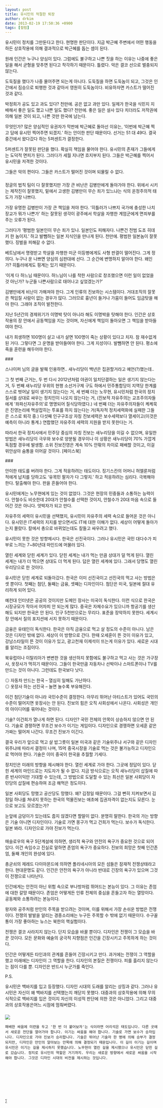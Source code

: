 ```yaml
---
layout: post
title: 유시민의 적절한 퇴장
author: drkim
date: 2013-02-19 17:50:36 +0900
tags: [컬럼]
---
```

유시민이 정치를 그만둔다고 한다. 현명한 판단이다. 지금 박근혜 주변에서 어떤 행동을 하든 상호작용에 의해 결과적으로 박근혜를 돕는 셈이 된다. 


  


원래 인간은 누구나 양심이 있다. 그럼에도 불구하고 나쁜 짓을 하는 이유는 나중에 좋은 일을 해서 균형을 맞추면 된다고 착각하기 때문이다. 틀렸다. 악은 결코 선으로 벌충되지 않는다. 


  


도둑질을 했다가 나중 물어주면 되는게 아니다. 도둑질을 하면 도둑놈이 되고, 그것은 인간에서 짐승으로 퇴행한 것과 같아서 영원히 도둑놈이다. 비유하자면 카스트가 떨어진 것과 같다. 


  


박정희가 공도 있고 과도 있다? 천만에. 공은 없고 과만 있다. 일제가 한국을 식민지 지배해서 좋은 일도 했고 나쁜 일도 했다? 천만에. 좋은 일은 설사 있다 치더라도 저작권에 의해 일본 것이 되고, 나쁜 것만 한국에 남는다. 


  


무엇인가? 많은 양심적인 유권자가 막판에 박근혜로 돌아선 이유는, ‘이번에 박근혜 찍고 담에 유시민 찍어주면 되겠지.’ 하는 안이한 판단 때문이다. 선거는 51 대 49다. 결국 중간에서 왔다갔다 하는 5퍼센트가 결정한다. 


  


5퍼센트가 잘못된 판단을 했다. 확실히 책임을 물어야 한다. 유시민의 존재가 그들에게는 도덕적 면피가 된다. 그러다가 세월 지나면 흐지부지 된다. 그들은 박근혜를 찍어서 유시민을 저격한 것이다. 


  


그들은 악의 편이다. 그들은 카스트가 떨어진 것이며 되물릴 수 없다. 


  


###


  


정글의 법칙 팀이 다 잘못했지만 가장 큰 비난은 김병만에게 돌아가야 한다. 위에서 시키는 제작진이 잘못했지, 밑에서 고생한 김병만이 무슨 죄가 있느냐는 식의 온정주의적 태도가 가장 나쁘다. 


  


가장 유명한 김병만이 가장 큰 책임을 져야 한다. ‘히틀러가 나쁘지 국가에 충성한 나치 장교가 뭐가 나쁜가’ 하는 잘못된 생각이 광주에서 학살을 자행한 계엄군에게 면죄부를 주는 오류가 된다. 


  


그러다가 ‘평범한 일본인이 무슨 죄가 있나. 일본인도 피해자다. 나쁜건 전범 도조 히데키 한 놈이지.’ 하고 발뺌하는 일본 지식인을 만나게 된다. 천만에. 평범한 일본놈이 잘못했다. 징벌을 피해갈 수 없다. 


  


베트남에서 명령받고 학살을 자행한 미군 이등병에게도 사형 판결이 떨어진다. 그게 정의다. 누구나 운 나쁘면 양심의 심판대에 선다. 그 순간에 변명하지 말아야 한다. 왜인가? 히틀러에게도 핑계는 있기 때문이다. 


  


‘이게 다 하느님 때문이다. 하느님이 나를 착한 사람으로 창조했으면 이런 일이 없었을 것 아닌가? 누군들 나쁜사람으로 태어나고 싶었겠는가?’ 


  


김병만에게 비난이 가해져야 한다. 그게 인류의 진보하는 시스템이다. 거대조직의 잘못은 책임질 사람이 없는 경우가 많다. 그러므로 흉년이 들거나 가뭄이 들어도 임금탓을 해야 한다. 그래야 조직이 발전한다. 


  


지난 5년간의 경제위기가 이명박 탓이 아니라 해도 이명박을 탓해야 한다. 인간은 상호작용의 장 안에서 공동책임을 지는 것이며, 자신에게 책임이 돌아오면 그 책임을 받아들여야 한다. 


  


내가 희생하면 100명이 살고 내가 살면 100명이 죽는 상황이 있다고 치자. 참 재수없게 된 거다. 그렇다면 그 운명을 받아들여야 한다. 그게 지성이다. 발뺌하면 안 된다. 평소에 죽을 훈련을 해두어야 한다. 


  


\### 


  


스나이퍼 님의 글을 발췌 인용하면.. 새누리당이 백년은 집권할거라고 예언(?)했는데.. 


  


그 첫 번째 근거는, 두 번 다시 2012년처럼 야권이 일치단결하는 일은 생기지 않는다는 거, 두 번째 새누리당 우위의 현행 소선거구제 구도 하에서 민주통합당이 지역당 한계를 스스로 벗어날 일이 생기지 않는다는 거, 세 번째 더는 노무현, 유시민처럼 한국의 정치질서를 상대로 싸우는 정치인이 나오지 않는다는 거, (진보적 자유주의는 교조주의자들에게 '좌파신자유주의'로 명명되어 질식당하였다.) 네 번째 더는 자유주의자들이 켸켸묵은 진영논리에 멱살잡히는 투표를 하지 않는다는 거(독자적 정치세력화에 실패한 그들은 스스로 퇴각 중.) 다섯째 인구구조상 자칭 진보세력은 보수세력보다 열세이고(이것은 예측이 아니라 통계.) 연합했던 자유주의 세력의 지원을 받지 못한다는 거. 


  


따라서 한국 정치사에서 민주당 중심의 자칭 진보는 새누리당을 이길 수 없으며, 유일한 방법은 새누리당이 극우와 보수로 양분될 경우이나 이 상황은 새누리당이 70% 가깝게 독점할 경우에 발생함. 소위 진보진영은 계속 10% 안팎의 차이로 패배할 것이고, 이걸 위안삼아 숨통을 이어갈 것이다. [페이스북] 


  


\### 


  


안이한 태도를 버려야 한다. 그게 적응하려는 태도이다. 징기스칸의 어머니 허엘룬처럼 적에게 납치를 당하고도 ‘유목민 팔자가 다 그렇지.’ 하고 적응하려는 심리다. 극복해야 한다. 탈출해야 한다. 판을 흔들어야 한다. 


  


유시민에게는 노무현에게 있는 것이 없었다. 그것은 현장의 민중들과 소통하는 능력이다. 안철수도 비슷한데 20대가 안철수를 선택한 것이지, 안철수가 20대 마음 속으로 들어간 것은 아니다. 엇박자가 되고 만다. 


  


자유주의 세력이 유시민을 선택했지, 유시민이 자유주의 세력 속으로 들어온 것은 아니다. 유시민은 IT세력의 지지를 받으면서도 IT에 대한 이해가 없다. 세상이 어떻게 돌아가는지 몰랐다. 칼에서 총으로 바뀌었는데도 칼들고 싸우려고 했다. 


  


유시민이 못한 것은 방향제시다. 한국은 선진국이다. 그러나 유시민은 국민 대다수가 피부로 느끼는 7~80년대 마인드에 머물러 있다. 


  


열린 세계와 닫힌 세계가 있다. 닫힌 세계는 내가 먹는 만큼 상대가 덜 먹게 된다. 열린 세계는 내가 더 먹으면 상대도 더 먹게 된다. 답은 열린 세계에 있다. 그래서 당명도 열린우리당으로 한 것이다. 


  


유시민은 닫힌 세계로 되돌아갔다. 한국은 이미 선진국이고 선진국의 먹고 사는 방법은 셋 뿐이다. 첫째는 첨단, 둘째는 금융, 셋째는 디자인이다. 첨단은 미국, 일본에 절대 유리하게 되어 있다. 


  


예컨대 인터넷은 공공의 것이지만 도메인 장사는 미국이 독식한다. 이런 식으로 한국은 시장규모가 작아서 어차피 안 되는게 많다. 중국은 자체수요가 있으니까 항공기를 생산해도 되지만 한국은 안 된다. 인구 5천만으로는 무리다. 표준을 장악하지 못한다. 세계시장 안에서 질의 포지션에 서지 못하기 때문이다. 


  


금융은 유태인이 독식한다. 한국은 아직 금융으로 먹고 살 정도의 수준이 아니다. 남은 것은 디자인 밖에 없다. 세상이 이 방향으로 간다. 한때 오세훈이 뜬 것이 이유가 있고, 강남스타일이 뜬 것이 이유가 있고, 광고천재 이제석이 뜨는게 이유가 있다. 새로운 시대를 알리는 조짐이다. 


  


북유럽이나 이탈리아가 변변한 것을 생산하지 못함에도 불구하고 먹고 사는 것은 가구장사, 옷장사가 먹히기 때문이다. 그들이 한국만큼 자동차나 선박이나 스마트폰이나 TV를 만드는 것이 아니다. 그런데도 한국보다 낫다. 


  


◎ 자동차 만드는 한국 – 열심히 일해도 가난하다.   
◎ 옷장사 하는 선진국 – 놀면 놀수록 부유해진다. 


  


이건 첨단기술이 아니라 국민수준이 결정한다. 아무리 뛰어난 아티스트가 있어도 국민의 수준이 떨어지면 옷장사는 안 된다. 진보의 힘은 오직 사회성에서 나온다. 사회성은 개인의 아이디어를 묶어내는 것이다. 


  


기술? 이건희가 열나게 하면 된다. 디자인? 국민 전체의 안목이 상승하지 않으면 안 된다. 기술로 경쟁하면 무조건 보수가 이기는 게임이다. 디자인으로 경쟁하면 오세훈 같은 가짜는 떨어져 나간다. 무조건 진보가 이긴다. 


  


결국 우리가 앞으로 먹고 살 밥그릇이 일본 미국과 같은 기술위주냐 서구와 같은 디자인 위주냐에 따라서 결정이 나며, 15억 중국시장을 기술로 먹는 것은 불가능하고 디자인으로 먹어야 한다. 기술은 이미 중국이 한국을 추월할 기세다. 


  


정치인은 미래의 방향을 제시해야 한다. 열린 세계로 가야 한다. 그곳에 정답이 있다. 닫힌 세계의 마인드로는 지도자가 될 수 없다. 지금 방식으로는 오직 새누리당이 삽질에 따른 반사이익만 기대할 수 있는데, 그 방법으로 도달할 수 있는 최선은 일본 사회당이 자민당의 삽질에 편승하여 조금 해먹은 정도이다. 


  


일본 사회당도 망했고 공산당도 망했다. 왜? 김정일 때문이다. 그걸 뻔히 지켜보면서 김정일 하나를 쳐내지 못하는 한국의 먹물진보는 애초에 집권자격이 없는지도 모른다. 눈으로 보고도 모르겠는가?


  


눈앞에 금덩이가 있는데도 줍지 않겠다면 할말이 없다. 분명히 말한다. 한국의 가는 방향은 기술 아니면 디자인이다. 기술로 가면 몽구가 먹고 건희가 먹는다. 보수가 독식한다. 일본 봐라. 디자인으로 가야 진보가 먹는다. 


  


###


  


매슬로우의 욕구 5단계설에 의하면, 생리적 욕구와 안전의 욕구가 중요한 것으로 되어 있다. 이건 속임수고 진실로 말하면 존엄의 욕구가 중요하다. 진보의 희망은 첫째 인간존엄, 둘째 개인의 완성에 있다. 


  


총균쇠의 제레드 다이아몬드에 의하면 폴리네시아의 모든 섬들은 잠재적 전쟁상태라고 한다. 현대문명도 같다. 인간은 안전의 욕구가 아니라 반대로 긴장의 욕구가 있으며 그것이 전쟁으로 나타난다. 


  


인간에게는 안전이 아닌 위험 속으로 부나방처럼 뛰어드는 본능이 있다. 그 이유는 존엄에 대한 갈망 때문이다. 존엄은 어떻게든 인류 전체의 중심을 흔들고자 하는 열망이다. 공동체와 소통하려는 본능이다. 


  


왕자와 공주처럼 만인의 주목을 받으려는 것이며, 이를 위해서 가장 손쉬운 방법은 전쟁이다. 전쟁의 발발을 알리는 경종소리에는 누구든 주목할 수 밖에 없기 때문이다. 수구꼴통이 가장 좋아하는 뉴스는 북한의 핵실험이다. 


  


전쟁은 결코 사라지지 않는다. 단지 모습을 바꿀 뿐이다. 디자인은 전쟁이 그 모습을 바꾼 것이다. 모든 문화와 예술의 궁극적 지향점은 인간을 긴장시키고 주목하게 하는 것이다. 


  


인간은 어떻게든 타인과의 관계를 흔들어 긴장시키고 만다. 과거에는 전쟁이 그 역할을 했고 미래에는 디자인이 그 역할을 한다. 디자인의 본질은 전쟁이다. 피를 흘리지 않는다는 점이 다를 뿐. 디자인은 반드시 누군가를 죽인다. 





P.S.

유시민은 백바지를 입고 등장했다. 디자인 시대의 도래를 알리는 상징과 같다. 그러나 유시민은 자신이 왜 백바지를 선택했는지 깨닫지 못했다. 대중과의 상호작용에 의해 무의식적으로 백바지를 입은 것이지 자신의 이성적 판단에 의한 것은 아니었다. 그리고 대중과의 상호작용은어느 시점에 멈춰버렸다.   




 ###


  





  ![](/files/attach/images/198/727/315/55.JPG) 
  
  
  
  
  
    패배한 싸움에 미련을 두고 '한 번 더 붙어보자'는 식이라면 어리석은 태도입니다. 다른 곳에서 새로운 전단을 열어가야 합니다. 이기는 싸움을 해야 합니다. 기술로 가면 보수가 승자입니다. 디자인으로 가야 진보가 승리합니다. 기술은 뛰어난 기술자 한 명에 의해 승부가 결정되지만, 디자인은 만인의 알아보는 안목에 의해 결정되기 때문입니다. 이 길이 이기는 길이며 유시민은 이기는 길을 제시하지 못했습니다. 노무현이 열린 길을 제시했으나 유시민은 닫힌 길로 갔습니다. 정치로 유시민의 역할은 거기까지. 우리는 새로운 방향에서 새로운 싸움을 시작해야 합니다. 그것은 디자인 시대의 비전을 제시하는 것입니다.
  
  
  
  
  
  
  
  
  
    ∑ 
  
  
  
  
  
  
  
  
  
  
  
  
